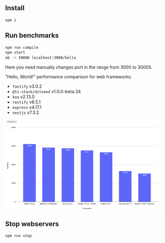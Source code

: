 ## Install

```bash
npm i
```

## Run benchmarks

```bash
npm run compile
npm start
ab -n 50000 localhost:3000/hello
```

Here you need manually changes port in the range from 3000 to 30005.

"Hello, World!" performance comparison for web frameworks:

- `fastify` v3.0.2
- `@ts-stack/ditsmod` v1.0.0-beta.24
- `koa` v2.13.0
- `restify` v8.5.1
- `express` v4.17.1
- `nestjs` v7.3.2

![req-per-sec-frameworks.png](req-per-sec-frameworks.png)

## Stop webservers

```bash
npm run stop
```